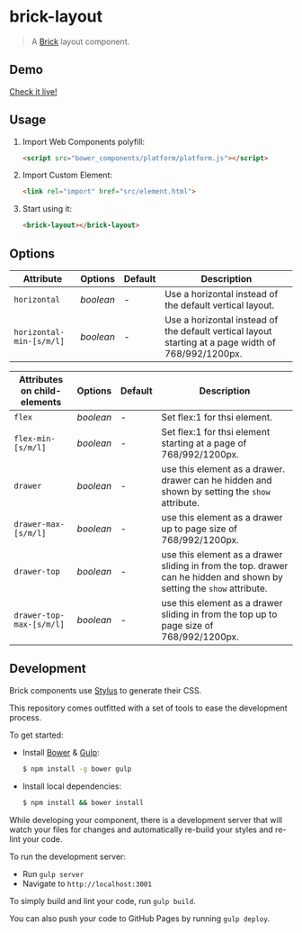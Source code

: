 # brick-layout

> A [Brick](https://github.com/mozbrick/brick/) layout component.

## Demo

[Check it live!](http://mozbrick.github.io/brick-layout)

## Usage

1. Import Web Components polyfill:

    ```html
    <script src="bower_components/platform/platform.js"></script>
    ```

2. Import Custom Element:

    ```html
    <link rel="import" href="src/element.html">
    ```

3. Start using it:

    ```html
    <brick-layout></brick-layout>
    ```

## Options

Attribute           | Options     | Default      | Description
---                 | ---         | ---          | ---
`horizontal`        | *boolean*   | -            | Use a horizontal instead of the default vertical layout.
`horizontal-min-[s/m/l]`  | *boolean*   | -            | Use a horizontal instead of the default vertical layout starting at a page width of 768/992/1200px.

Attributes on child-elements | Options     | Default      | Description
---                          | ---         | ---          | ---
`flex`                       | *boolean*   | -            | Set flex:1 for thsi element.
`flex-min-[s/m/l]`           | *boolean*   | -            | Set flex:1 for thsi element starting at a page of 768/992/1200px.
`drawer`                     | *boolean*   | -            | use this element as a drawer. drawer can he hidden and shown by setting the `show` attribute.
`drawer-max-[s/m/l]`         | *boolean*   | -            | use this element as a drawer up to page size of 768/992/1200px.
`drawer-top`                     | *boolean*   | -            | use this element as a drawer sliding in from the top. drawer can he hidden and shown by setting the `show` attribute.
`drawer-top-max-[s/m/l]`         | *boolean*   | -            | use this element as a drawer sliding in from the top up to page size of 768/992/1200px.

## Development

Brick components use [Stylus](http://learnboost.github.com/stylus/) to generate their CSS.

This repository comes outfitted with a set of tools to ease the development process.

To get started:

* Install [Bower](http://bower.io/) & [Gulp](http://gulpjs.com/):

    ```sh
    $ npm install -g bower gulp
    ```

* Install local dependencies:

    ```sh
    $ npm install && bower install
    ```

While developing your component, there is a development server that will watch your files for changes and automatically re-build your styles and re-lint your code.

To run the development server:

* Run `gulp server`
* Navigate to `http://localhost:3001`

To simply build and lint your code, run `gulp build`.

You can also push your code to GitHub Pages by running `gulp deploy`.
